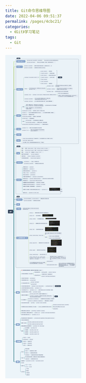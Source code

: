 ```yaml
---
title: Git命令思维导图
date: 2022-04-06 09:51:37
permalink: /pages/4cbc21/
categories:
  - 《Git》学习笔记
tags:
  - Git
---
```

![Git命令思维导图](/img/git.png)
